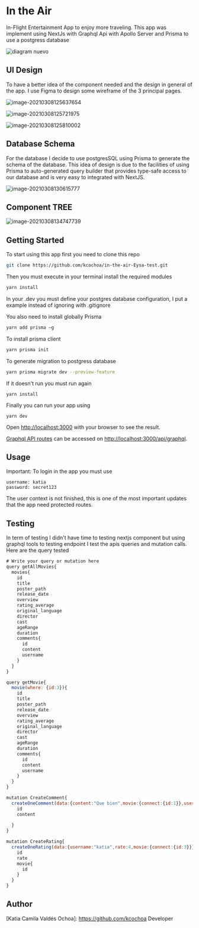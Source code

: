 # In the Air 

 In-Flight Entertainment App to enjoy more traveling. This app was implement using NextJs with Graphql Api with Apollo Server and Prisma to use a postgress database

![diagram nuevo](https://github.com/kcochoa/technical-test-Eysa/blob/main/public/diagram%20nuevo.png)



## UI Design



To have a better idea of the component needed and the design in general of the app. I use Figma to design some wireframe of the 3 principal pages.

![image-20210308125637654](https://github.com/kcochoa/technical-test-Eysa/blob/main/public/HOME.png)



![image-20210308125721975](https://github.com/kcochoa/technical-test-Eysa/blob/main/public/MOVIES.png)



![image-20210308125810002](https://github.com/kcochoa/technical-test-Eysa/blob/main/public/DETAILS.png)

## Database Schema

For the database I decide to use postgresSQL using Prisma to generate the schema of the database. This idea of design is due to the facilities of using Prisma to auto-generated query builder that provides type-safe access to our database and is very easy to integrated with NextJS.

![image-20210308130615777](https://github.com/kcochoa/technical-test-Eysa/blob/main/public/db.png)

## Component TREE

![image-20210308134747739](https://github.com/kcochoa/technical-test-Eysa/blob/main/public/components.png)

## Getting Started

To start using this app first you need to clone this repo

```bash
git clone https://github.com/kcochoa/in-the-air-Eysa-test.git
```

Then you must execute in your terminal install the required modules

```bash
yarn install
```

In your .dev you must define your postgres database configuration,  I put a example instead of ignoring with .gitignore

You also need to install globally Prisma

```bash
yarn add prisma –g
```

To install prisma client 

```bash
yarn prisma init
```

To generate migration to postgress database

```bash
yarn prisma migrate dev --preview-feature
```

If it doesn't run you must run again 

```
yarn install
```

Finally you can run your app using 

```
yarn dev
```



Open [http://localhost:3000](http://localhost:3000) with your browser to see the result.

[Graphql API routes](https://nextjs.org/docs/api-routes/introduction) can be accessed on [http://localhost:3000/api/graphql](http://localhost:3000/api/graphql). 



## Usage

Important: To login in the app you must use 

```
username: katia
password: secret123
```

The user context is not finished, this is one of the most important updates that the app need protected routes.

## Testing

In term of testing I didn't have time to testing nextjs component but using graphql tools to testing endpoint I test the apis queries and mutation calls. Here are the query tested

```javascript
# Write your query or mutation here
query getAllMovies{
  movies{
    id
    title
    poster_path
    release_date
    overview
    rating_average
    original_language
    director
    cast
    ageRange
    duration
    comments{
      id
      content
      username
    }   
  }
}

query getMovie{
  movie(where: {id:3}){
    id
    title
    poster_path
    release_date
    overview
    rating_average
    original_language
    director
    cast
    ageRange
    duration
    comments{
      id
      content
      username
    }   
  }
}

mutation CreateComment{
  createOneComment(data:{content:"Que bien",movie:{connect:{id:1}},username:"katia"}){
    id
    content
   
  }
}

mutation CreateRating{
  createOneRating(data:{username:"katia",rate:4,movie:{connect:{id:3}}}){
    id
    rate
    movie{
      id
    }
  }
}
```



## Author

[Katia Camila Valdés Ochoa]: https://github.com/kcochoa Developer



